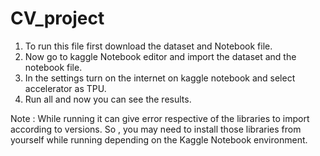 # CV_project

1) To run this file first download the dataset and Notebook file.
2) Now go to kaggle Notebook editor and import the dataset and the notebook file.
3) In the settings turn on the internet on kaggle notebook and select accelerator as TPU.
4) Run all and now you can see the results.

 Note : While running it can give error respective of the libraries to import according to versions. So , you may need to install those libraries from yourself while running depending on the Kaggle Notebook environment.
